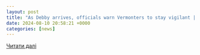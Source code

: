 ```yaml
---
layout: post
title: "As Debby arrives, officials warn Vermonters to stay vigilant | Vermont Public"
date: 2024-08-10 20:58:21 +0000
categories: [news]
---
```


[Читати далі](https://www.vermontpublic.org/local-news/2024-08-09/damage-debby-arrives-officials-warn-vermonters-stay-vigilant)
